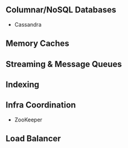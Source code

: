 ## Columnar/NoSQL Databases
- Cassandra

## Memory Caches

## Streaming & Message Queues

## Indexing

## Infra Coordination
- ZooKeeper

## Load Balancer
